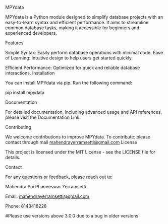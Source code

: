 MPYdata

MPYdata is a Python module designed to simplify database projects with an easy-to-learn syntax and efficient performance.
It aims to streamline common database tasks, making it accessible for beginners and experienced developers.

Features

Simple Syntax: Easily perform database operations with minimal code.
Ease of Learning: Intuitive design to help users get started quickly.


Efficient Performance: Optimized for quick and reliable database interactions.
Installation


You can install MPYdata via pip. Run the following command:


pip install mpydata

Documentation

For detailed documentation, including advanced usage and API references, please visit the Documentation Link.

Contributing

We welcome contributions to improve MPYdata. To contribute:
please contact through mail mahendrayerramsetti@gmail.com
License

This project is licensed under the MIT License - see the LICENSE file for details.

Contact

For any questions or feedback, please reach out to:

Mahendra Sai Phaneeswar Yerramsetti

Email: mahendrayerramsetti@gmail.com

Phone: 8143418228

#Please use versions above 3.0.0 due to a bug in older versions
